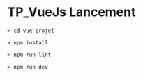 # TP_VueJs Lancement 

```console
> cd vue-projet
```

```console
> npm install
```

```console
> npm run lint
```

```console
> npm run dev
```